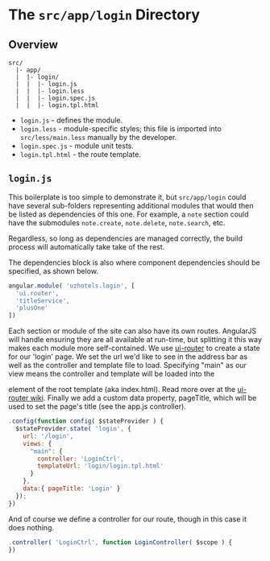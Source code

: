 # The `src/app/login` Directory

## Overview

```
src/
  |- app/
  |  |- login/
  |  |  |- login.js
  |  |  |- login.less
  |  |  |- login.spec.js
  |  |  |- login.tpl.html
```

- `login.js` - defines the module.
- `login.less` - module-specific styles; this file is imported into
  `src/less/main.less` manually by the developer.
- `login.spec.js` - module unit tests.
- `login.tpl.html` - the route template.

## `login.js`

This boilerplate is too simple to demonstrate it, but `src/app/login` could have
several sub-folders representing additional modules that would then be listed
as dependencies of this one.  For example, a `note` section could have the
submodules `note.create`, `note.delete`, `note.search`, etc.

Regardless, so long as dependencies are managed correctly, the build process
will automatically take take of the rest.

The dependencies block is also where component dependencies should be
specified, as shown below.

```js
angular.module( 'uzhotels.login', [
  'ui.router',
  'titleService',
  'plusOne'
])
```

Each section or module of the site can also have its own routes. AngularJS will
handle ensuring they are all available at run-time, but splitting it this way
makes each module more self-contained. We use [ui-router](https://github.com/angular-ui/ui-router) to create
a state for our 'login' page. We set the url we'd like to see in the address bar
as well as the controller and template file to load. Specifying "main" as our view
means the controller and template will be loaded into the <div ui-view="main"/> element
of the root template (aka index.html). Read more over at the [ui-router wiki](https://github.com/angular-ui/ui-router/wiki).
Finally we add a custom data property, pageTitle, which will be used to set the page's
title (see the app.js controller).

```js
.config(function config( $stateProvider ) {
  $stateProvider.state( 'login', {
    url: '/login',
    views: {
      "main": {
        controller: 'LoginCtrl',
        templateUrl: 'login/login.tpl.html'
      }
    },
    data:{ pageTitle: 'Login' }
  });
})
```

And of course we define a controller for our route, though in this case it does
nothing.

```js
.controller( 'LoginCtrl', function LoginController( $scope ) {
})
```
